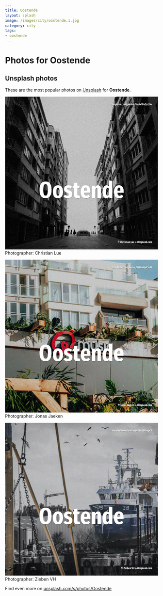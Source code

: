 ```yaml
---
title: Oostende
layout: splash
image: /images/city/oostende.1.jpg
category: city
tags:
- oostende
---
```

# Photos for Oostende
 
## Unsplash photos
These are the most popular photos on [Unsplash](https://unsplash.com) for **Oostende**.
 
![Oostende](/images/city/oostende.1.jpg)
Photographer:  Christian Lue
 
![Oostende](/images/city/oostende.2.jpg)
Photographer:  Jonas Jaeken
 
![Oostende](/images/city/oostende.3.jpg)
Photographer:  Zieben VH
 
Find even more on [unsplash.com/s/photos/Oostende](https://unsplash.com/s/photos/Oostende)
 
